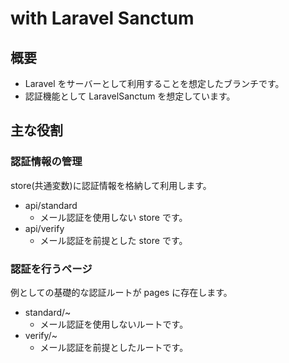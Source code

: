 # with Laravel Sanctum

## 概要

- Laravel をサーバーとして利用することを想定したブランチです。
- 認証機能として LaravelSanctum を想定しています。

## 主な役割

### 認証情報の管理

store(共通変数)に認証情報を格納して利用します。

- api/standard
  - メール認証を使用しない store です。
- api/verify
  - メール認証を前提とした store です。

### 認証を行うページ

例としての基礎的な認証ルートが pages に存在します。

- standard/~
  - メール認証を使用しないルートです。
- verify/~
  - メール認証を前提としたルートです。

